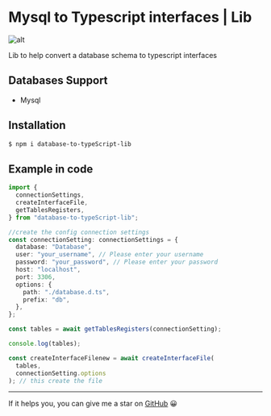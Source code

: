 # Mysql to Typescript interfaces | Lib

![alt](https://raw.githubusercontent.com/EdwinGeul01/database-to-typeScript-lib/refs/heads/main/banner.png)

Lib to help convert a database schema to typescript interfaces

## Databases Support

- Mysql

## Installation

```bash
$ npm i database-to-typeScript-lib
```

## Example in code

```ts
import {
  connectionSettings,
  createInterfaceFile,
  getTablesRegisters,
} from "database-to-typeScript-lib";

//create the config connection settings
const connectionSetting: connectionSettings = {
  database: "Database",
  user: "your_username", // Please enter your username
  password: "your_password", // Please enter your password
  host: "localhost",
  port: 3306,
  options: {
    path: "./database.d.ts",
    prefix: "db",
  },
};

const tables = await getTablesRegisters(connectionSetting);

console.log(tables);

const createInterfaceFilenew = await createInterfaceFile(
  tables,
  connectionSetting.options
); // this create the file
```

---

If it helps you, you can give me a star on [GitHub](https://github.com/EdwinGeul01/database-to-typeScript-lib) 😀
